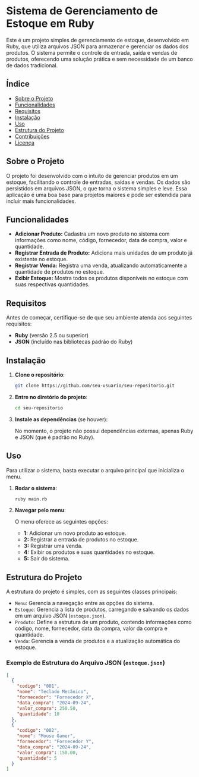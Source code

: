 # Sistema de Gerenciamento de Estoque em Ruby

Este é um projeto simples de gerenciamento de estoque, desenvolvido em Ruby, que utiliza arquivos JSON para armazenar e gerenciar os dados dos produtos. O sistema permite o controle de entrada, saída e vendas de produtos, oferecendo uma solução prática e sem necessidade de um banco de dados tradicional.

## Índice

- [Sobre o Projeto](#sobre-o-projeto)
- [Funcionalidades](#funcionalidades)
- [Requisitos](#requisitos)
- [Instalação](#instalação)
- [Uso](#uso)
- [Estrutura do Projeto](#estrutura-do-projeto)
- [Contribuições](#contribuições)
- [Licença](#licença)

## Sobre o Projeto

O projeto foi desenvolvido com o intuito de gerenciar produtos em um estoque, facilitando o controle de entradas, saídas e vendas. Os dados são persistidos em arquivos JSON, o que torna o sistema simples e leve. Essa aplicação é uma boa base para projetos maiores e pode ser estendida para incluir mais funcionalidades.

## Funcionalidades

- **Adicionar Produto:** Cadastra um novo produto no sistema com informações como nome, código, fornecedor, data de compra, valor e quantidade.
- **Registrar Entrada de Produto:** Adiciona mais unidades de um produto já existente no estoque.
- **Registrar Venda:** Registra uma venda, atualizando automaticamente a quantidade de produtos no estoque.
- **Exibir Estoque:** Mostra todos os produtos disponíveis no estoque com suas respectivas quantidades.

## Requisitos

Antes de começar, certifique-se de que seu ambiente atenda aos seguintes requisitos:

- **Ruby** (versão 2.5 ou superior)
- **JSON** (incluído nas bibliotecas padrão do Ruby)

## Instalação

1. **Clone o repositório**:

    ```bash
    git clone https://github.com/seu-usuario/seu-repositorio.git
    ```

2. **Entre no diretório do projeto**:

    ```bash
    cd seu-repositorio
    ```

3. **Instale as dependências** (se houver):

    No momento, o projeto não possui dependências externas, apenas Ruby e JSON (que é padrão no Ruby).

## Uso

Para utilizar o sistema, basta executar o arquivo principal que inicializa o menu.

1. **Rodar o sistema**:

    ```bash
    ruby main.rb
    ```

2. **Navegar pelo menu**:

    O menu oferece as seguintes opções:
    
    - **1:** Adicionar um novo produto ao estoque.
    - **2:** Registrar a entrada de produtos no estoque.
    - **3:** Registrar uma venda.
    - **4:** Exibir os produtos e suas quantidades no estoque.
    - **5:** Sair do sistema.

## Estrutura do Projeto

A estrutura do projeto é simples, com as seguintes classes principais:

- `Menu`: Gerencia a navegação entre as opções do sistema.
- `Estoque`: Gerencia a lista de produtos, carregando e salvando os dados em um arquivo JSON (`estoque.json`).
- `Produto`: Define a estrutura de um produto, contendo informações como código, nome, fornecedor, data da compra, valor da compra e quantidade.
- `Venda`: Gerencia a venda de produtos e a atualização automática do estoque.

### Exemplo de Estrutura do Arquivo JSON (`estoque.json`)

```json
[
  {
    "codigo": "001",
    "nome": "Teclado Mecânico",
    "fornecedor": "Fornecedor X",
    "data_compra": "2024-09-24",
    "valor_compra": 250.50,
    "quantidade": 10
  },
  {
    "codigo": "002",
    "nome": "Mouse Gamer",
    "fornecedor": "Fornecedor Y",
    "data_compra": "2024-09-24",
    "valor_compra": 150.00,
    "quantidade": 5
  }
]
